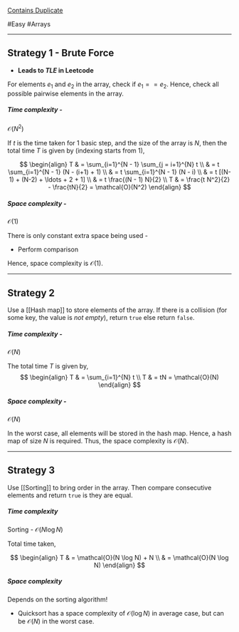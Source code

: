 [Contains Duplicate](https://leetcode.com/problems/contains-duplicate/description/)

#Easy #Arrays 

---

## Strategy 1 - Brute Force

- **Leads to _TLE_ in Leetcode** 

For elements $e_1$ and $e_2$ in the array, check if $e_1 == e_2$. Hence, check all possible pairwise  elements in the array.

##### Time complexity - 

$\mathcal{O}(N^2)$

If $t$ is the time taken for $1$ basic step, and the size of the array is $N$, then the total time $T$ is given by (indexing starts from $1$), 

$$ \begin{align} T & = \sum_{i=1}^{N - 1} \sum_{j = i+1}^{N} t \\ & = t \sum_{i=1}^{N - 1} (N - (i+1) + 1) \\ & = t \sum_{i=1}^{N - 1} (N - i) \\ & = t [(N-1) + (N-2) + \ldots + 2 + 1] \\ & = t \frac{(N - 1) N}{2} \\ T & = \frac{t N^2}{2} - \frac{tN}{2} = \mathcal{O}(N^2)
\end{align} $$

##### Space complexity - 

$\mathcal{O}(1)$

There is only constant extra space being used -
- Perform comparison

Hence, space complexity is $\mathcal{O}(1)$.

---

## Strategy 2

Use a [[Hash map]] to store elements of the array. If there is a collision (for some key, the value is _not empty_), return `true` else return `false`.

##### Time complexity -

$\mathcal{O}(N)$

The total time $T$ is given by,
$$ \begin{align} T & = \sum_{i=1}^{N} t \\ T  & = tN = \mathcal{O}(N) \end{align} $$

##### Space complexity -

$\mathcal{O}(N)$

In the worst case, all elements will be stored in the hash map. Hence, a hash map of size $N$ is required. Thus, the space complexity is $\mathcal{O}(N)$.

---

## Strategy 3

Use [[Sorting]] to bring order in the array. Then compare consecutive elements and return `true` is they are equal.

##### Time complexity

Sorting - $\mathcal{O}(N \log N)$

Total time taken,

$$ \begin{align} T & = \mathcal{O}(N \log N) + N \\ & = \mathcal{O}(N \log N) \end{align} $$
##### Space complexity

Depends on the sorting algorithm!

- Quicksort has a space complexity of $\mathcal{O}(\log N)$ in average case, but can be $\mathcal{O}(N)$ in the worst case.